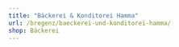 ```yaml
---
title: "Bäckerei & Konditorei Hamma"
url: /bregenz/baeckerei-und-konditorei-hamma/
shop: Bäckerei
---
```

